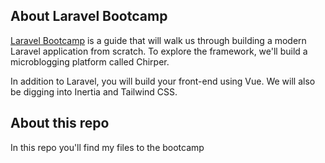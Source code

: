 ## About Laravel Bootcamp

[Laravel Bootcamp](https://bootcamp.laravel.com/) is a guide that will walk us through building a modern Laravel application from scratch. To explore the framework, we'll build a microblogging platform called Chirper.

In addition to Laravel, you will build your front-end using Vue. We will also be digging into Inertia and Tailwind CSS.

## About this repo

In this repo you'll find my files to the bootcamp
